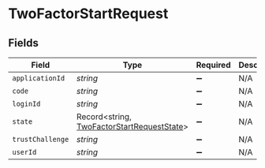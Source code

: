 # TwoFactorStartRequest


## Fields

| Field                                                                                           | Type                                                                                            | Required                                                                                        | Description                                                                                     |
| ----------------------------------------------------------------------------------------------- | ----------------------------------------------------------------------------------------------- | ----------------------------------------------------------------------------------------------- | ----------------------------------------------------------------------------------------------- |
| `applicationId`                                                                                 | *string*                                                                                        | :heavy_minus_sign:                                                                              | N/A                                                                                             |
| `code`                                                                                          | *string*                                                                                        | :heavy_minus_sign:                                                                              | N/A                                                                                             |
| `loginId`                                                                                       | *string*                                                                                        | :heavy_minus_sign:                                                                              | N/A                                                                                             |
| `state`                                                                                         | Record<string, [TwoFactorStartRequestState](../../models/shared/twofactorstartrequeststate.md)> | :heavy_minus_sign:                                                                              | N/A                                                                                             |
| `trustChallenge`                                                                                | *string*                                                                                        | :heavy_minus_sign:                                                                              | N/A                                                                                             |
| `userId`                                                                                        | *string*                                                                                        | :heavy_minus_sign:                                                                              | N/A                                                                                             |